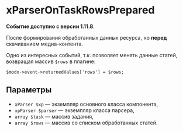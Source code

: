 # xParserOnTaskRowsPrepared

**Событие доступно с версии 1.11.8**.

После формирования обработанных данных ресурса, но **перед** скачиванием медиа-контента.

Одно из интересных событий, т.к. позволяет менять данные статей, возвращая массив `$rows` в плагине:

```$modx->event->returnedValues['rows'] = $rows;```


## Параметры

- `xParser $xp` — экземпляр основного класса компонента,
- `xpParser $parser` — экземпляр класса парсера,
- `array $task` — массив задания,
- `array $rows` — массив со списком обработанных статей.
